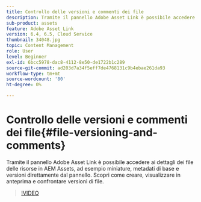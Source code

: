 ```yaml
---
title: Controllo delle versioni e commenti dei file
description: Tramite il pannello Adobe Asset Link è possibile accedere ai dettagli dei file delle risorse in AEM Assets, ad esempio miniature, metadati di base e versioni direttamente dal pannello. Scopri come creare, visualizzare in anteprima e confrontare versioni di file.
sub-product: assets
feature: Adobe Asset Link
version: 6.4, 6.5, Cloud Service
thumbnail: 34048.jpg
topic: Content Management
role: User
level: Beginner
exl-id: 6bcc5978-dac8-4112-8e50-de1722b1c289
source-git-commit: ad203d7a34f5eff7de4768131c9b4ebae261da93
workflow-type: tm+mt
source-wordcount: '80'
ht-degree: 0%

---
```


# Controllo delle versioni e commenti dei file{#file-versioning-and-comments}

Tramite il pannello Adobe Asset Link è possibile accedere ai dettagli dei file delle risorse in AEM Assets, ad esempio miniature, metadati di base e versioni direttamente dal pannello. Scopri come creare, visualizzare in anteprima e confrontare versioni di file.

>[!VIDEO](https://video.tv.adobe.com/v/34048/?quality=12)
